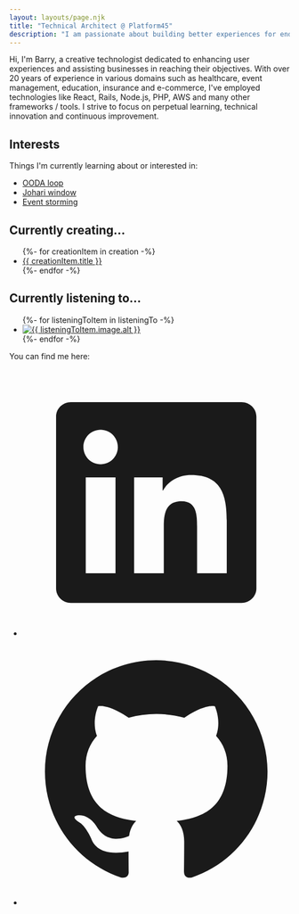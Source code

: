 ```yaml
---
layout: layouts/page.njk
title: "Technical Architect @ Platform45"
description: "I am passionate about building better experiences for end users, and consequently helping businesses achieve their goals. Whether through technical innovation, solid user experience or internal process re-engineering, my focus is on continuous learning and consistent improvement over time. I have been fortunate enough to experience 20+ years of building solutions using a wide range of technologies within a multitude of business domains, most notably: healthcare, event management, education and insurance."
---
```


<div class="panels u-max-width">
  <section
    id="about"
    class="stack stack--spacing-2x panel inset--2x panel--about"
  >
    <p>
      Hi, I'm <span class="h3">Barry</span>, a creative technologist
      dedicated to enhancing user experiences and assisting businesses in
      reaching their objectives. With over 20 years of experience in various
      domains such as
      <span class="tag tag--inline tag--domain-healthcare">healthcare</span
      >,
      <span class="tag tag--inline tag--domain-event-management"
        >event management</span
      >,
      <span class="tag tag--inline tag--domain-education">education</span>,
      <span class="tag tag--inline tag--domain-insurance">insurance</span>
      and
      <span class="tag tag--inline tag--domain-e-commerce">e-commerce</span
      >, I've employed technologies like
      <span class="tag tag--inline tag--tech">React</span>,
      <span class="tag tag--inline tag--tech">Rails</span>,
      <span class="tag tag--inline tag--tech">Node.js</span>,
      <span class="tag tag--inline tag--tech">PHP</span>,
      <span class="tag tag--inline tag--tech">AWS</span> and
      <span class="tag tag--inline tag--tech"
        >many other frameworks / tools</span
      >. I strive to focus on perpetual learning, technical innovation and
      continuous improvement.
    </p>
  </section>

  <section
    class="stack stack--spacing-2x panel inset--2x panel--interests"
  >
    <h2 class="h4">Interests</h2>
    <p>Things I'm currently learning about or interested in:</p>
    <ul class="interests-list">
      <li class="interests-list__item">
        <a
          href="https://en.wikipedia.org/wiki/OODA_loop"
          rel="noreferrer"
          target="_blank"
          title="OODA (Observe, Orient, Decide, Act) loop"
          >OODA loop</a
        >
      </li>
      <li class="interests-list__item">
        <a
          href="https://en.wikipedia.org/wiki/Johari_window"
          rel="noreferrer"
          target="_blank"
          title="Johari window"
          >Johari window</a
        >
      </li>
      <li class="interests-list__item">
        <a
          href="https://en.wikipedia.org/wiki/Event_storming"
          rel="noreferrer"
          target="_blank"
          title="Event storming"
          >Event storming</a
        >
      </li>
    </ul>
  </section>

  <section
    class="stack stack--spacing-2x panel inset--2x panel--creation"
  >
    <h2 class="h4">Currently creating...</h2>
    <ul class="creation-list">
      {%- for creationItem in creation -%}
        <li>
          <a
            href="{{ creationItem.url }}"
            rel="noreferrer"
            target="_blank"
          >{{ creationItem.title }}
          </a>
        </li>
      {%- endfor -%}
    </ul>
  </section>

  <section
    class="stack stack--spacing-2x panel inset--2x panel--podcasts"
  >
    <h2 class="h4">Currently listening to...</h2>
    <ul class="podcasts-list">
      {%- for listeningToItem in listeningTo -%}
        <li class="podcasts-list__item">
          <a
            href="{{ listeningToItem.url }}"
            title="{{ listeningToItem.title }}"
            rel="noreferrer"
            target="_blank"
          >
            <img
              src="{{ listeningToItem.image.url }}"
              alt="{{ listeningToItem.image.alt }}"
            />
          </a>
        </li>
      {%- endfor -%}
    </ul>
  </section>

  <section
    id="contact"
    class="stack stack--spacing-2x panel inset--2x panel--contact"
  >
    <p>You can find me here:</p>
    <ul class="contact-list">
      <li class="contact-list__item">
        <a
          href="https://www.linkedin.com/in/barryels/"
          rel="noreferrer"
          target="_blank"
          title="LinkedIn profile"
          ><svg xmlns="http://www.w3.org/2000/svg" viewBox="0 0 24 24">
            <path
              fill="currentColor"
              d="M18.3362 18.339H15.6707V14.1622C15.6707 13.1662 15.6505 11.8845 14.2817 11.8845C12.892 11.8845 12.6797 12.9683 12.6797 14.0887V18.339H10.0142V9.75H12.5747V10.9207H12.6092C12.967 10.2457 13.837 9.53325 15.1367 9.53325C17.8375 9.53325 18.337 11.3108 18.337 13.6245V18.339H18.3362ZM7.00373 8.57475C6.14573 8.57475 5.45648 7.88025 5.45648 7.026C5.45648 6.1725 6.14648 5.47875 7.00373 5.47875C7.85873 5.47875 8.55173 6.1725 8.55173 7.026C8.55173 7.88025 7.85798 8.57475 7.00373 8.57475ZM8.34023 18.339H5.66723V9.75H8.34023V18.339ZM19.6697 3H4.32923C3.59498 3 3.00098 3.5805 3.00098 4.29675V19.7033C3.00098 20.4202 3.59498 21 4.32923 21H19.6675C20.401 21 21.001 20.4202 21.001 19.7033V4.29675C21.001 3.5805 20.401 3 19.6675 3H19.6697Z"
            ></path>
          </svg>
        </a>
      </li>
      <li class="contact-list__item">
        <a
          href="https://github.com/barryels"
          rel="noreferrer"
          target="_blank"
          title="GitHub profile"
        >
          <svg xmlns="http://www.w3.org/2000/svg" viewBox="0 0 24 24">
            <path
              fill="currentColor"
              d="M12.001 2C6.47598 2 2.00098 6.475 2.00098 12C2.00098 16.425 4.86348 20.1625 8.83848 21.4875C9.33848 21.575 9.52598 21.275 9.52598 21.0125C9.52598 20.775 9.51348 19.9875 9.51348 19.15C7.00098 19.6125 6.35098 18.5375 6.15098 17.975C6.03848 17.6875 5.55098 16.8 5.12598 16.5625C4.77598 16.375 4.27598 15.9125 5.11348 15.9C5.90098 15.8875 6.46348 16.625 6.65098 16.925C7.55098 18.4375 8.98848 18.0125 9.56348 17.75C9.65098 17.1 9.91348 16.6625 10.201 16.4125C7.97598 16.1625 5.65098 15.3 5.65098 11.475C5.65098 10.3875 6.03848 9.4875 6.67598 8.7875C6.57598 8.5375 6.22598 7.5125 6.77598 6.1375C6.77598 6.1375 7.61348 5.875 9.52598 7.1625C10.326 6.9375 11.176 6.825 12.026 6.825C12.876 6.825 13.726 6.9375 14.526 7.1625C16.4385 5.8625 17.276 6.1375 17.276 6.1375C17.826 7.5125 17.476 8.5375 17.376 8.7875C18.0135 9.4875 18.401 10.375 18.401 11.475C18.401 15.3125 16.0635 16.1625 13.8385 16.4125C14.201 16.725 14.5135 17.325 14.5135 18.2625C14.5135 19.6 14.501 20.675 14.501 21.0125C14.501 21.275 14.6885 21.5875 15.1885 21.4875C19.259 20.1133 21.9999 16.2963 22.001 12C22.001 6.475 17.526 2 12.001 2Z"
            ></path>
          </svg>
        </a>
      </li>
    </ul>
  </section>
</div>
